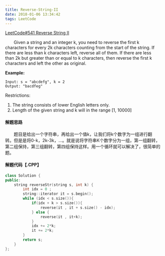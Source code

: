 ```yaml
---
title: Reverse-String-II
date: 2018-01-06 13:34:42
tags: LeetCode
---
```


[LeetCode#541 Reverse String II](https://leetcode.com/problems/reverse-string-ii/description/)

&emsp;&emsp;Given a string and an integer k, you need to reverse the first k characters for every 2k characters counting from the start of the string. If there are less than k characters left, reverse all of them. If there are less than 2k but greater than or equal to k characters, then reverse the first k characters and left the other as original.

<!--more-->

**Example:**

```
Input: s = "abcdefg", k = 2
Output: "bacdfeg"

```

Restrictions:

1. The string consists of lower English letters only.
2. Length of the given string and k will in the range [1, 10000]

#### 解题思路

&emsp;&emsp;题目是给出一个字符串，再给出一个值k，让我们将k个数字为一组进行翻转。但是是将0-k，2k-3k，…。就是说将字符串K个数字分为一组，第一组翻转，第二组保持，第三组翻转，第四组保持这样。用一个循环就可以解决了，很简单的题。

#### 解题代码【.CPP】

```c++
class Solution {
public:
    string reverseStr(string s, int k) {
        int idx = 0 ;
        string::iterator it = s.begin();
        while (idx < s.size()){
            if(idx + k > s.size()){
                reverse(it , it + s.size() - idx);
            } else {
                reverse(it , it+k);
            }
            idx += 2*k;
            it += 2*k;
        }
        return s;
    }
};
```

